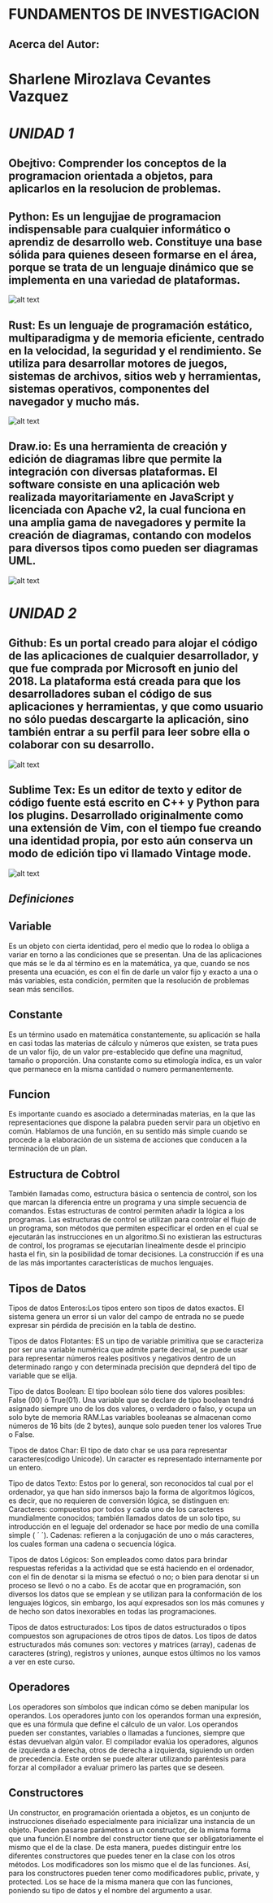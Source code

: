 # FUNDAMENTOS DE INVESTIGACION

## Acerca del Autor:
# Sharlene Mirozlava Cevantes Vazquez 

# *UNIDAD 1*
## Obejtivo: Comprender los conceptos de la programacion orientada a objetos, para aplicarlos en la resolucion de problemas.

## Python: Es un lengujjae de programacion indispensable para cualquier informático o aprendiz de desarrollo web. Constituye una base sólida para quienes deseen formarse en el área, porque se trata de un lenguaje dinámico que se implementa en una variedad de plataformas.

![alt text](https://www.google.com/imgres?imgurl=https%3A%2F%2Fcosasdedevs.com%2Fmedia%2Fsections%2Fimages%2Fpython.png&imgrefurl=https%3A%2F%2Fcosasdedevs.com%2Fpython%2F&tbnid=N633TbhFJ5VeMM&vet=12ahUKEwim7aj3gZPzAhXTE6wKHU2fDBoQMygBegUIARCzAQ..i&docid=V_qWqJ0GHdxAiM&w=800&h=500&q=imagenes%20de%20python%20&ved=2ahUKEwim7aj3gZPzAhXTE6wKHU2fDBoQMygBegUIARCzAQ)

## Rust: Es un lenguaje de programación estático, multiparadigma y de memoria eficiente, centrado en la velocidad, la seguridad y el rendimiento. Se utiliza para desarrollar motores de juegos, sistemas de archivos, sitios web y herramientas, sistemas operativos, componentes del navegador y mucho más.

![alt text](https://www.google.com/imgres?imgurl=https%3A%2F%2Fwww.linuxadictos.com%2Fwp-content%2Fuploads%2Frust-lenguaje-programacion.jpg&imgrefurl=https%3A%2F%2Fwww.linuxadictos.com%2Fllega-la-nueva-version-de-rust-1-30-0-con-sistema-de-modulos-mejorado-y-mas.html&tbnid=UrRWqEJ5-2G8BM&vet=12ahUKEwi08_zngZPzAhUKBKwKHZDTDHIQMygBegUIARCoAQ..i&docid=iTuNIRh4caNswM&w=830&h=460&q=imagenes%20de%20rust%20programacion%20&ved=2ahUKEwi08_zngZPzAhUKBKwKHZDTDHIQMygBegUIARCoAQ)

## Draw.io: Es una herramienta de creación y edición de diagramas libre que permite la integración con diversas plataformas. El software consiste en una aplicación web realizada mayoritariamente en JavaScript y licenciada con Apache v2, la cual funciona en una amplia gama de navegadores y permite la creación de diagramas, contando con modelos para diversos tipos como pueden ser diagramas UML.

![alt text](https://www.google.com/imgres?imgurl=http%3A%2F%2F4.bp.blogspot.com%2F-1-BVHamRYmw%2FUpsxXYmeykI%2FAAAAAAAAAAc%2FT5gphsnuhW8%2Fs1600%2FDraw.io-Draw-Diagrams-Online.png&imgrefurl=http%3A%2F%2Fciudadanostic.blogspot.com%2F2013%2F12%2Fdrawio.html&tbnid=a_t8Iy88tcCMJM&vet=12ahUKEwiuodzYgZPzAhUNzqwKHZK4CfIQMygDegQIARAX..i&docid=26X5HpZz9BRB3M&w=250&h=250&q=imagenes%20dem%20draw.io&ved=2ahUKEwiuodzYgZPzAhUNzqwKHZK4CfIQMygDegQIARAX)


# *UNIDAD 2*

## Github: Es un portal creado para alojar el código de las aplicaciones de cualquier desarrollador, y que fue comprada por Microsoft en junio del 2018. La plataforma está creada para que los desarrolladores suban el código de sus aplicaciones y herramientas, y que como usuario no sólo puedas descargarte la aplicación, sino también entrar a su perfil para leer sobre ella o colaborar con su desarrollo.

![alt text](https://www.google.com/imgres?imgurl=https%3A%2F%2Fi.blogs.es%2F4e5da4%2Fgithub3%2F450_1000.jpg&imgrefurl=https%3A%2F%2Fwww.xataka.com%2Faplicaciones%2Fmicrosoft-punto-adquirir-github-desarrolladores-desarrolladores-desarrolladores&tbnid=gWKLTsTlRWCKqM&vet=12ahUKEwjXlcLGgZPzAhUHXqwKHSHTD-YQMygBegUIARCzAQ..i&docid=flDmopEMOe8xEM&w=450&h=273&q=imagenes%20de%20github&ved=2ahUKEwjXlcLGgZPzAhUHXqwKHSHTD-YQMygBegUIARCzAQ)

## Sublime Tex: Es un editor de texto y editor de código fuente está escrito en C++ y Python para los plugins. Desarrollado originalmente como una extensión de Vim, con el tiempo fue creando una identidad propia, por esto aún conserva un modo de edición tipo vi llamado Vintage mode.

![alt text](https://www.google.com/url?sa=i&url=https%3A%2F%2Fwww.easyappcode.com%2F10-packages-de-sublime-text-que-todo-desarrollador-web-deberia-conocer&psig=AOvVaw3q3uzxYBaSkdQcL8mL5kxQ&ust=1632414776477000&source=images&cd=vfe&ved=0CAsQjRxqFwoTCJDn2I2Bk_MCFQAAAAAdAAAAABAX)

## *Definiciones*

## Variable
Es un objeto con cierta identidad, pero el medio que lo rodea lo obliga a variar en torno a las condiciones que se presentan. Una de las aplicaciones que más se le da al término es en la matemática, ya que, cuando se nos presenta una ecuación, es con el fin de darle un valor fijo y exacto a una o más variables, esta condición, permiten que la resolución de problemas sean más sencillos.

## Constante
Es un término usado en matemática constantemente, su aplicación se halla en casi todas las materias de cálculo y números que existen, se trata pues de un valor fijo, de un valor pre-establecido que define una magnitud, tamaño o proporción. Una constante como su etimología indica, es un valor que permanece en la misma cantidad o numero permanentemente.

## Funcion
Es importante cuando es asociado a determinadas materias, en la que las representaciones que dispone la palabra pueden servir para un objetivo en común. Hablamos de una función, en su sentido más simple cuando se procede a la elaboración de un sistema de acciones que conducen a la terminación de un plan.

## Estructura de Cobtrol
También llamadas como, estructura básica o sentencia de control, son los que marcan la diferencia entre un programa y una simple secuencia de comandos. Estas estructuras de control permiten añadir la lógica a los programas. Las estructuras de control se utilizan para controlar el flujo de un programa, son métodos que permiten especificar el orden en el cual se ejecutarán las instrucciones en un algoritmo.Si no existieran las estructuras de control, los programas se ejecutarían linealmente desde el principio hasta el fin, sin la posibilidad de tomar decisiones. La construcción if es una de las más importantes características de muchos lenguajes.

## Tipos de Datos

Tipos de datos Enteros:Los tipos entero son tipos de datos exactos. El sistema genera un error si un valor del campo de entrada no se puede expresar sin pérdida de precisión en la tabla de destino.

Tipos de datos Flotantes: ES un tipo de variable primitiva que se caracteriza por ser una variable numérica que admite parte decimal, se puede usar para representar números reales positivos y negativos dentro de un determinado rango y con determinada precisión que depnderá del tipo de variable que se elija.

Tipo de datos Boolean: El tipo boolean sólo tiene dos valores posibles: False (00) ó True(01). Una variable que se declare de tipo boolean tendrá asignado siempre uno de los dos valores, o verdadero o falso, y ocupa un solo byte de memoria RAM.Las variables booleanas se almacenan como números de 16 bits (de 2 bytes), aunque solo pueden tener los valores True o False.

Tipos de datos Char: El tipo de dato char se usa para representar
caracteres(codigo Unicode).
Un caracter es representado internamente por un entero.

Tipo de datos Texto: Estos por lo general, son reconocidos tal cual por el ordenador, ya que han sido inmersos bajo la forma de algoritmos lógicos, es decir, que no requieren de conversión lógica, se distinguen en: 
Caracteres: compuestos por todos y cada uno de los caracteres mundialmente conocidos; también llamados datos de un solo tipo, su introducción en el leguaje del ordenador se hace por medio de una comilla simple ( ´ ´).
Cadenas: refieren a la conjugación de uno o más caracteres, los cuales forman una cadena o secuencia lógica.

Tipos de datos Lógicos: Son empleados como datos para brindar respuestas referidas a la actividad que se está haciendo en el ordenador, con el fin de denotar si la misma se efectuó o no; o bien para denotar si un proceso se llevó o no a cabo.
Es de acotar que en programación, son diversos los datos que se emplean y se utilizan para la conformación de los lenguajes lógicos, sin embargo, los aquí expresados son los más comunes y de hecho son datos inexorables en todas las programaciones.

Tipos de datos estructurados: Los tipos de datos estructurados o tipos compuestos son agrupaciones de otros tipos de
datos. Los tipos de datos estructurados más comunes son: vectores y matrices (array), cadenas
de caracteres (string), registros y uniones, aunque estos últimos no los vamos a ver en
este curso.

## Operadores
Los operadores son símbolos que indican cómo se deben manipular los operandos. Los operadores junto con los operandos forman una expresión, que es una fórmula que define el cálculo de un valor. Los operandos pueden ser constantes, variables o llamadas a funciones, siempre que éstas devuelvan algún valor. El compilador evalúa los operadores, algunos de izquierda a derecha, otros de derecha a izquierda, siguiendo un orden de precedencia. Este orden se puede alterar utilizando paréntesis para forzar al compilador a evaluar primero las partes que se deseen.

## Constructores 
Un constructor, en programación orientada a objetos, es un conjunto de instrucciones diseñado especialmente para inicializar una instancia de un objeto. Pueden pasarse parámetros a un constructor, de la misma forma que una función.El nombre del constructor tiene que ser obligatoriamente el mismo que el de la clase. De esta manera, puedes distinguir entre los diferentes constructores que puedes tener en la clase con los otros métodos.
Los modificadores son los mismo que el de las funciones. Así, para los constructores pueden tener como modificadores public, private, y protected.
Los <argumentos> se hace de la misma manera que con las funciones, poniendo su tipo de datos y el nombre del argumento a usar.